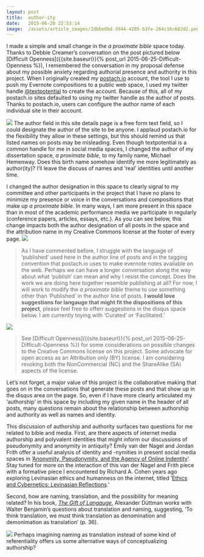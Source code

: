 ```yaml
---
layout:	post
title:	author-ity
date:	2015-06-28 22:53:14
image:	/assets/article_images/2dbbe8bd-3944-4285-b3fe-264c16c682d2.png
---
```

I made a simple and small change in the *a proximate bible* space today. Thanks to Debbie Creamer’s conversation on the post pictured below [Difficult Openness]({{site.baseurl}}{% post_url 2015-06-25-Difficult-Openness %}), I remembered the conversation in my proposal defense about my possible anxiety regarding authorial presence and authority in this project. When I originally created my [postach.io](http://postach.io) account, the tool I use to push my Evernote compositions to a public web space, I used my twitter handle [@textpotential](http://www.twitter.com/textpotential) to create the account. Because of this, all of my postach.io sites defaulted to using my twitter handle as the author of posts. Thanks to postach.io, users can configure the author name of each individual site in their account.

![](/assets/article_images/2dbbe8bd-3944-4285-b3fe-264c16c682d2.png)
The author field in this site details page is a free form text field, so I could designate the author of the site to be anyone. I applaud postach.io for the flexibility they allow in these settings, but this should remind us that listed names on posts may be misleading. Even though textpotential is a common handle for me in social media spaces, I changed the author of my dissertation space, *a proximate bible*, to my family name, Michael Hemenway. Does this birth name somehow identify me more legitimately as author(ity)? I’ll leave the discuss of names and ‘real’ identities until another time.

I changed the author designation in this space to clearly signal to my committee and other participants in the project that I have no plans to minimize my presence or voice in the conversations and compositions that make up *a proximate bible*. In many ways, I am more present in this space than in most of the academic performance media we participate in regularly (conference papers, articles, essays, etc.). As you can see below, this change impacts both the author designation of all posts in the space and the attribution name in my Creative Commons license at the footer of every page.
![](/assets/article_images/5697453b-ad69-4294-9bc6-3e59dd65ce38.png)

> As I have commented before, I struggle with the language of ‘published’ used here in the author line of posts and in the tagging convention that postach.io uses to make evernote notes available on the web. Perhaps we can have a longer conversation along the way about what ‘publish’ can mean and why I resist the concept. Does the work we are doing here together resemble publishing at all? For now, I will work to modify the *a proximate bible* theme to use something other than ‘Published’ in the author line of posts. **I would love suggestions for langauge that might fit the dispositions of this project**, please feel free to offerr suggestions in the disqus space below. I am currently toying with ‘Curated’ or ‘Facilitated.’

![](/assets/article_images/4870550f-1e40-4ff5-b0a6-988aa8bc3ed8.png)

> See [Difficult Openness]({{site.baseurl}}{% post_url 2015-06-25-Difficult-Openness %}) for some considerations on possible changes to the Creative Commons license on this project. Some advocate for open access as an Attribution only (BY) license. I am considering revoking both the NonCommercial (NC) and the ShareAlike (SA) aspects of the license.

Let’s not forget, a major value of this project is the collaborative making that goes on in the conversations that generate these posts and that show up in the disqus area on the page. So, even if I have more clearly articulated my ‘authorship’ in this space by including my given name in the header of all posts, many questions remain about the relationship between authorship and authority as well as names and identity.

This discussion of authorship and authority surfaces two questions for me related to bible and media. First, are there aspects of internet media authorship and polyvalent identities that might inform our discussions of pseudonymity and anonymity in antiquity? Emily van der Nagel and Jordan Frith offer a useful analysis of identity and -nymities in present social media spaces in ’[Anonymity, Pseudonymity, and the Agency of Online Indentity](http://firstmonday.org/ojs/index.php/fm/article/view/5615/4346)‘. Stay tuned for more on the interaction of this van der Nagel and Frith piece with a formative piece I encountered by Richard A. Cohen years ago exploring Levinasian ethics and humanness on the internet, titled ’[Ethics and Cybernetics: Levinasian Reflections](http://philpapers.org/rec/COHEAC).’

Second, how are naming, translation, and the possibility for meaning related? In his book, [*The Gift of Langauge*](http://amzn.com/0815628676), Alexander Düttman works with Walter Benjamin’s questions about translation and naming, suggesting, ‘To think translation, we must think translation as denomination and demonimation as translation’ (p. 36).

![](/assets/article_images/d4756e35-00a6-4c46-a548-ff0e49809357.jpg)
Perhaps imagining naming as translation instead of some kind of referentiality offers us some alternative ways of conceptualizing authorship?
